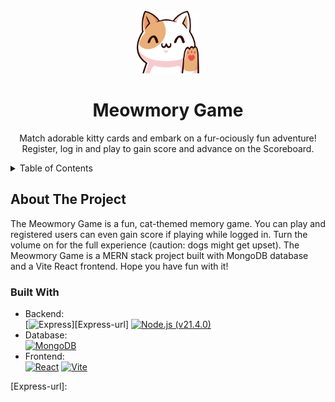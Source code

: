 <!-- PROJECT LOGO -->
<br />
<div align="center">
  <a>
    <img src="client/src/images/catlogo.png" alt="Logo" width="100" height="100">
  </a>
<h1 align="center">Meowmory Game</h1>

  <p align="center">
    Match adorable kitty cards and embark on a fur-ociously fun adventure! Register, log in and play to gain score and advance on the Scoreboard.
</p>
</div>

<!-- TABLE OF CONTENTS -->
<details>
  <summary>Table of Contents</summary>
  <ol>
    <li>
      <a href="#about-the-project">About The Project</a>
      <ul>
        <li><a href="#built-with">Built With</a></li>
      </ul>
    </li>
    <li>
      <a href="#getting-started">Getting Started</a>
      <ul>
        <li><a href="#prerequisites">Prerequisites</a></li>
        <li><a href="#installation">Installation</a></li>
      </ul>
    </li>
    <li><a href="#usage">Usage</a></li>
    <li><a href="#stopping the containers">Stopping the App</a></li>
    <li><a href="#troubleshooting">Troubleshooting</a></li>
    <li><a href="#roadmap">Roadmap</a></li>
  </ol>
</details>

<!-- ABOUT THE PROJECT -->
## About The Project
The Meowmory Game is a fun, cat-themed memory game. You can play and registered users can even gain score if playing while logged in. Turn the volume on for the full experience (caution: dogs might get upset).
The Meowmory Game is a MERN stack project built with MongoDB database and a Vite React frontend.
Hope you have fun with it!  

### Built With
- Backend:   
  [![Express][Express.js]][Express-url]
  [![Node.js (v21.4.0)][Node.js]][Node.js-url]
- Database:  
  [![MongoDB][MongoDB]][MongoDB-url]
- Frontend:  
  [![React][React.js]][React-url]
  [![Vite][Vite]][Vite-url]


[MongoDB]: https://img.shields.io/badge/MongoDB-Database-4DB33D?style=for-the-badge
[MongoDB-url]: https://www.mongodb.com/cloud/atlas

[Express.js]: https://img.shields.io/badge/Express.js-Framework-000000?style=for-the-badge
[Express-url]:

[Node.js]: https://img.shields.io/badge/Node.js-Runtime-339933?style=for-the-badge
[Node.js-url]: https://nodejs.org/

[React.js]: https://img.shields.io/badge/React-Library-61DAFB?style=for-the-badge
[React-url]: https://reactjs.org/

[Vite]: https://img.shields.io/badge/Vite-646CFF?style=for-the-badge&logo=vite&logoColor=white
[Vite-url]: https://vitejs.dev/

[linkedin-shield]: https://img.shields.io/badge/-LinkedIn-black.svg?style=for-the-badge&logo=linkedin&colorB=555
[linkedin-url]: https://www.linkedin.com/in/marianna-molnar-21956289